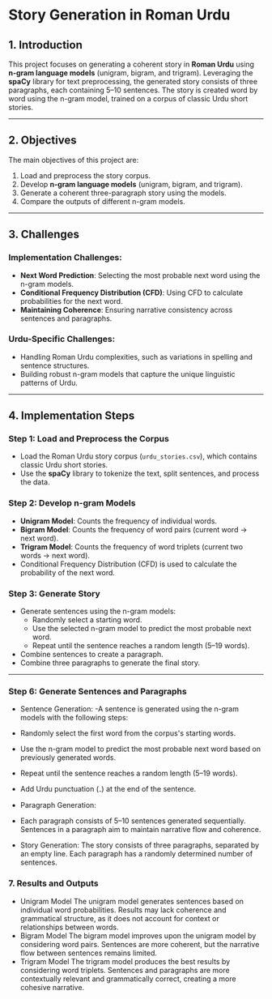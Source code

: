 # Story Generation in Roman Urdu

## 1. Introduction

This project focuses on generating a coherent story in **Roman Urdu** using **n-gram language models** (unigram, bigram, and trigram). Leveraging the **spaCy** library for text preprocessing, the generated story consists of three paragraphs, each containing 5–10 sentences. The story is created word by word using the n-gram model, trained on a corpus of classic Urdu short stories.

---

## 2. Objectives

The main objectives of this project are:
1. Load and preprocess the story corpus.
2. Develop **n-gram language models** (unigram, bigram, and trigram).
3. Generate a coherent three-paragraph story using the models.
4. Compare the outputs of different n-gram models.

---

## 3. Challenges

### Implementation Challenges:
- **Next Word Prediction**: Selecting the most probable next word using the n-gram models.
- **Conditional Frequency Distribution (CFD)**: Using CFD to calculate probabilities for the next word.
- **Maintaining Coherence**: Ensuring narrative consistency across sentences and paragraphs.

### Urdu-Specific Challenges:
- Handling Roman Urdu complexities, such as variations in spelling and sentence structures.
- Building robust n-gram models that capture the unique linguistic patterns of Urdu.

---

## 4. Implementation Steps

### Step 1: Load and Preprocess the Corpus
- Load the Roman Urdu story corpus (`urdu_stories.csv`), which contains classic Urdu short stories.
- Use the **spaCy** library to tokenize the text, split sentences, and process the data.

### Step 2: Develop n-gram Models
- **Unigram Model**: Counts the frequency of individual words.
- **Bigram Model**: Counts the frequency of word pairs (current word → next word).
- **Trigram Model**: Counts the frequency of word triplets (current two words → next word).
- Conditional Frequency Distribution (CFD) is used to calculate the probability of the next word.

### Step 3: Generate Story
- Generate sentences using the n-gram models:
  - Randomly select a starting word.
  - Use the selected n-gram model to predict the most probable next word.
  - Repeat until the sentence reaches a random length (5–19 words).
- Combine sentences to create a paragraph.
- Combine three paragraphs to generate the final story.

---

### Step 6: Generate Sentences and Paragraphs
- Sentence Generation:
-A sentence is generated using the n-gram models with the following steps:

- Randomly select the first word from the corpus's starting words.
- Use the n-gram model to predict the most probable next word based on previously generated words.
- Repeat until the sentence reaches a random length (5–19 words).
- Add Urdu punctuation (۔) at the end of the sentence.
- Paragraph Generation:
- Each paragraph consists of 5–10 sentences generated sequentially. Sentences in a paragraph aim to maintain narrative flow and coherence.

- Story Generation:
The story consists of three paragraphs, separated by an empty line. Each paragraph has a randomly determined number of sentences.

### 7. Results and Outputs
- Unigram Model
The unigram model generates sentences based on individual word probabilities.
Results may lack coherence and grammatical structure, as it does not account for context or relationships between words.
- Bigram Model
The bigram model improves upon the unigram model by considering word pairs.
Sentences are more coherent, but the narrative flow between sentences remains limited.
- Trigram Model
The trigram model produces the best results by considering word triplets.
Sentences and paragraphs are more contextually relevant and grammatically correct, creating a more cohesive narrative.
